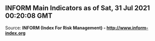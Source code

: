 ## INFORM Main Indicators as of Sat, 31 Jul 2021 00:20:08 GMT

Source: **INFORM (Index For Risk Management) - http://www.inform-index.org**